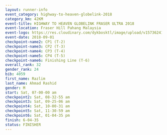 ```yaml
---
layout: runner-info 
event_category: highway-to-heaven-globelink-2018 
category_km: 42KM 
event-title: HIGHWAY TO HEAVEN GLOBELINK FRASER ULTRA 2018 
event-location: Fraser Hill Pahang Malaysia 
event-logo: https://res.cloudinary.com/dykbosktl/image/upload/v1573624145/Logo/download_nnzjlh.png 
event-date: 2018-09-01 
checkpoint-name2: CP1 (T-2) 
checkpoint-name3: CP2 (T-3) 
checkpoint-name4: CP3 (T-4) 
checkpoint-name5: CP4 (T-5) 
checkpoint-name6: Finishing Line (T-6) 
overall_rank: 32
gender_rank: 24
bib: 4059
first_name: Razlim
last_name: Ahmad Rashid
gender: M
start: Sat, 07-00-00 am
checkpoint2: Sat, 08-32-55 am
checkpoint3: Sat, 09-25-06 am
checkpoint4: Sat, 10-00-31 am
checkpoint5: Sat, 11-30-59 am
checkpoint6: Sat, 01-04-35 pm
finish: 6-04-35
status: FINISHER
---
```

